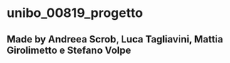 # unibo_00819_progetto

## Made by Andreea Scrob, Luca Tagliavini, Mattia Girolimetto e Stefano Volpe

